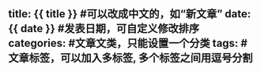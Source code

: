 title: {{ title }} #可以改成中文的，如“新文章”
date: {{ date }} #发表日期，可自定义修改排序
categories: #文章文类，只能设置一个分类
tags: #文章标签，可以加入多标签, 多个标签之间用逗号分割
---
